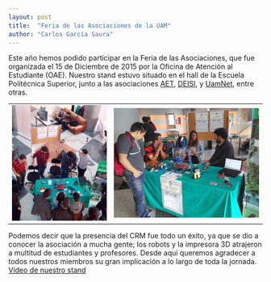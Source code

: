 ```yaml
---
layout: post
title:  "Feria de las Asociaciones de la UAM"
author: "Carlos García Saura"
---
```


Este año hemos podido participar en la Feria de las Asociaciones, que fue organizada el 15 de Diciembre de 2015 por la Oficina de Atención al Estudiante (OAE). Nuestro stand estuvo situado en el hall de la Escuela Politécnica Superior, junto a las asociaciones [AET](http://aetuam.blogspot.com.es/), [DEISI](http://www.deisi.es/), y [UamNet](http://uamnet.azurewebsites.net/), entre otras.

<table border="0" width="100%">
  <tr>
    <td width="40%">
      <img src="/historia/eventos/2015_FeriaDeLasAsociacionesUAM/2015_feriaAsociaciones.jpg"/><br/>
    </td>
    <td width="60%">
      <img src="/historia/eventos/2015_FeriaDeLasAsociacionesUAM/2015-12-15 13.24.56.jpg"/><br/>
    </td>
  </tr>
</table>

Podemos decir que la presencia del CRM fue todo un éxito, ya que se dio a conocer la asociación a mucha gente; los robots y la impresora 3D atrajeron a multitud de estudiantes y profesores. Desde aquí queremos agradecer a todos nuestros miembros su gran implicación a lo largo de toda la jornada.
[Vídeo de nuestro stand](https://www.youtube.com/watch?v=sDObOzwhv_o)

